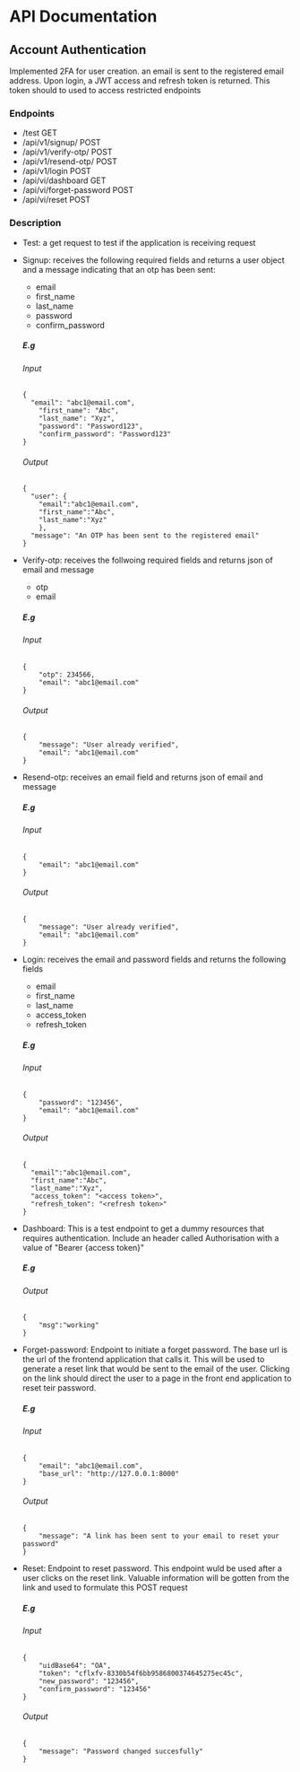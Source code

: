 # API Documentation

## Account Authentication
Implemented 2FA for user creation. an email is sent to the registered email address. Upon login, a JWT access and refresh token is returned. This token should to used to access restricted endpoints

### Endpoints
- /test GET
- /api/v1/signup/ POST
- /api/v1/verify-otp/ POST
- /api/v1/resend-otp/ POST
- /api/v1/login POST
- /api/vi/dashboard GET
- /api/vi/forget-password POST
- /api/vi/reset POST

### Description
- Test: a get request to test if the application is receiving request

- Signup: receives the following required fields and returns a user object and a message indicating that an otp has been sent:
  * email
  * first_name
  * last_name
  * password
  * confirm_password 
  ##### E.g
  ###### Input
  ```
  {
    "email": "abc1@email.com",
      "first_name": "Abc",
      "last_name": "Xyz",
      "password": "Password123",
      "confirm_password": "Password123"
  }
  ```
  ###### Output
  ```
  {
    "user": {
      "email":"abc1@email.com",
      "first_name":"Abc",
      "last_name":"Xyz"
      },
    "message": "An OTP has been sent to the registered email"
  }
  ```

- Verify-otp: receives the follwoing required fields and returns json of email and message
  * otp
  * email
  ##### E.g
  ###### Input
  ```
  {
      "otp": 234566,
      "email": "abc1@email.com"
  }
  ```
  ###### Output
  ```
  {
      "message": "User already verified",
      "email": "abc1@email.com"
  }
  ```

- Resend-otp: receives an email field and returns json of email and message
  ##### E.g
  ###### Input
  ```
  {
      "email": "abc1@email.com"
  }
  ```
  ###### Output
  ```
  {
      "message": "User already verified",
      "email": "abc1@email.com"
  }
  ```

- Login: receives the email and password fields and returns the following fields
  * email
  * first_name
  * last_name
  * access_token
  * refresh_token
  ##### E.g
  ###### Input
  ```
  {
      "password": "123456",
      "email": "abc1@email.com"
  }
  ```
  ###### Output
  ```
  {
    "email":"abc1@email.com",
    "first_name":"Abc",
    "last_name":"Xyz",
    "access_token": "<access token>",
    "refresh_token": "<refresh token>"
  }
  ```
  
- Dashboard: This is a test endpoint to get a dummy resources that requires authentication. Include an header called Authorisation with a value of "Bearer {access token}"
  ##### E.g
  ###### Output
  ```
  {
      "msg":"working"
  }
  ```

- Forget-password: Endpoint to initiate a forget password. The base url is the url of the frontend application that calls it. This will be used to generate a reset link that would be sent to the email of the user. Clicking on the link should direct the user to a page in the front end application to reset teir password.
  ##### E.g
  ###### Input
  ```
  {
      "email": "abc1@email.com",
      "base_url": "http://127.0.0.1:8000"
  }
  ```
  ###### Output
  ```
  {
      "message": "A link has been sent to your email to reset your password"
  }
  ```

- Reset: Endpoint to reset password. This endpoint wuld be used after a user clicks on the reset link. Valuable information will be gotten from the link and used to formulate this POST request
  ##### E.g
  ###### Input
  ```
  {
      "uidBase64": "OA",
      "token": "cflxfv-8330b54f6bb9586800374645275ec45c",
      "new_password": "123456",
      "confirm_password": "123456"
  }
  ```
  ###### Output
  ```
  {
      "message": "Password changed succesfully"
  }
  ```
